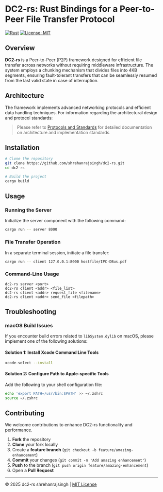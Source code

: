 # DC2-rs: Rust Bindings for a Peer-to-Peer File Transfer Protocol

[![Rust](https://img.shields.io/badge/language-Rust-orange)](https://www.rust-lang.org/)
[![License: MIT](https://img.shields.io/badge/License-MIT-blue.svg)](https://opensource.org/licenses/MIT)

## Overview

**DC2-rs** is a Peer-to-Peer (P2P) framework designed for efficient file transfer across networks without requiring middleware infrastructure. The system employs a chunking mechanism that divides files into 4KB segments, ensuring fault-tolerant transfers that can be seamlessly resumed from the last valid state in case of interruption.

## Architecture

The framework implements advanced networking protocols and efficient data handling techniques. For information regarding the architectural design and protocol standards:

> Please refer to [Protocols and Standards](PROTOCOL.md) for detailed documentation on architecture and implementation standards.

## Installation

```bash
# Clone the repository
git clone https://github.com/shrehanrajsingh/dc2-rs.git
cd dc2-rs

# Build the project
cargo build
```

## Usage

### Running the Server

Initialize the server component with the following command:

```bash
cargo run -- server 8000
```

### File Transfer Operation

In a separate terminal session, initiate a file transfer:

```bash
cargo run -- client 127.0.0.1:8000 hostfile/IPC-DBus.pdf
```

### Command-Line Usage

```
dc2-rs server <port>
dc2-rs client <addr> <file_list>
dc2-rs client <addr> request_file <filename>
dc2-rs client <addr> send_file <filepath>
```

## Troubleshooting

### macOS Build Issues

If you encounter build errors related to `libSystem.dylib` on macOS, please implement one of the following solutions:

#### Solution 1: Install Xcode Command Line Tools

```bash
xcode-select --install
```

#### Solution 2: Configure Path to Apple-specific Tools

Add the following to your shell configuration file:

```bash
echo 'export PATH=/usr/bin:$PATH' >> ~/.zshrc
source ~/.zshrc
```

## Contributing

We welcome contributions to enhance DC2-rs functionality and performance.

1. **Fork** the repository
2. **Clone** your fork locally
3. Create a **feature branch** (`git checkout -b feature/amazing-enhancement`)
4. **Commit** your changes (`git commit -m 'Add amazing enhancement'`)
5. **Push** to the branch (`git push origin feature/amazing-enhancement`)
6. Open a **Pull Request**

---

© 2025 dc2-rs shrehanrajsingh | [MIT License](LICENSE)